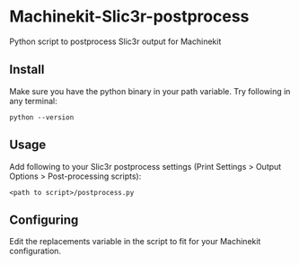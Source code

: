 Machinekit-Slic3r-postprocess
=============================

Python script to postprocess Slic3r output for Machinekit

## Install
Make sure you have the python binary in your path variable. Try following in any terminal:

    python --version

## Usage
Add following to your Slic3r postprocess settings (Print Settings > Output Options > Post-processing scripts):

    <path to script>/postprocess.py
    
## Configuring
Edit the replacements variable in the script to fit for your Machinekit configuration.